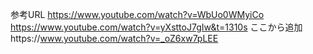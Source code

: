 参考URL
https://www.youtube.com/watch?v=WbUo0WMyiCo
https://www.youtube.com/watch?v=yXsttoJ7gIw&t=1310s
ここから追加https://www.youtube.com/watch?v=_oZ6xw7pLEE
